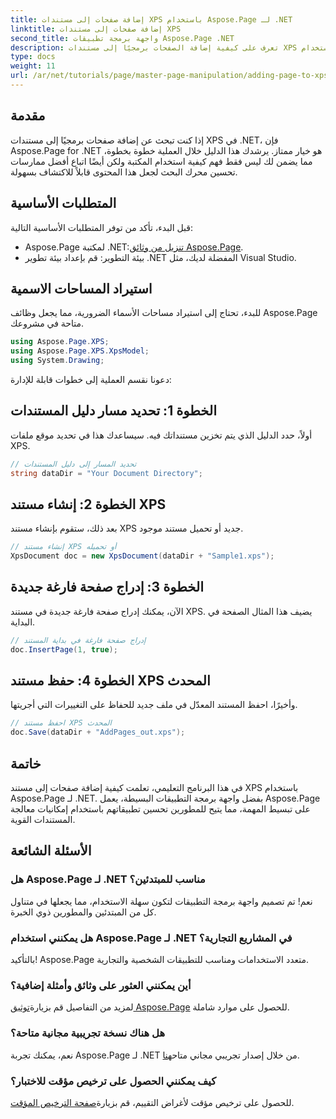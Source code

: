 ```yaml
---
title: إضافة صفحات إلى مستندات XPS باستخدام Aspose.Page لـ .NET
linktitle: إضافة صفحات إلى مستندات XPS
second_title: واجهة برمجة تطبيقات Aspose.Page .NET
description: تعرف على كيفية إضافة الصفحات برمجيًا إلى مستندات XPS باستخدام Aspose.Page لـ .NET. يغطي هذا الدليل الشامل المتطلبات الأساسية وأمثلة التعليمات البرمجية والأسئلة الشائعة.
type: docs
weight: 11
url: /ar/net/tutorials/page/master-page-manipulation/adding-page-to-xps-document/
---
```

## مقدمة

إذا كنت تبحث عن إضافة صفحات برمجيًا إلى مستندات XPS في .NET، فإن Aspose.Page for .NET هو خيار ممتاز. يرشدك هذا الدليل خلال العملية خطوة بخطوة، مما يضمن لك ليس فقط فهم كيفية استخدام المكتبة ولكن أيضًا اتباع أفضل ممارسات تحسين محرك البحث لجعل هذا المحتوى قابلاً للاكتشاف بسهولة.

## المتطلبات الأساسية

قبل البدء، تأكد من توفر المتطلبات الأساسية التالية:

-  Aspose.Page لمكتبة .NET:[تنزيل من وثائق Aspose.Page](https://reference.aspose.com/page/net/).
- بيئة التطوير: قم بإعداد بيئة تطوير .NET المفضلة لديك، مثل Visual Studio.

## استيراد المساحات الاسمية

للبدء، تحتاج إلى استيراد مساحات الأسماء الضرورية، مما يجعل وظائف Aspose.Page متاحة في مشروعك.

```csharp
using Aspose.Page.XPS;
using Aspose.Page.XPS.XpsModel;
using System.Drawing;
```

دعونا نقسم العملية إلى خطوات قابلة للإدارة:

## الخطوة 1: تحديد مسار دليل المستندات

أولاً، حدد الدليل الذي يتم تخزين مستنداتك فيه. سيساعدك هذا في تحديد موقع ملفات XPS.

```csharp
// تحديد المسار إلى دليل المستندات
string dataDir = "Your Document Directory";
```

## الخطوة 2: إنشاء مستند XPS

بعد ذلك، ستقوم بإنشاء مستند XPS جديد أو تحميل مستند موجود.

```csharp
// إنشاء مستند XPS أو تحميله
XpsDocument doc = new XpsDocument(dataDir + "Sample1.xps");
```

## الخطوة 3: إدراج صفحة فارغة جديدة

الآن، يمكنك إدراج صفحة فارغة جديدة في مستند XPS. يضيف هذا المثال الصفحة في البداية.

```csharp
// إدراج صفحة فارغة في بداية المستند
doc.InsertPage(1, true);
```

## الخطوة 4: حفظ مستند XPS المحدث

وأخيرًا، احفظ المستند المعدّل في ملف جديد للحفاظ على التغييرات التي أجريتها.

```csharp
// احفظ مستند XPS المحدث
doc.Save(dataDir + "AddPages_out.xps");
```

## خاتمة

في هذا البرنامج التعليمي، تعلمت كيفية إضافة صفحات إلى مستند XPS باستخدام Aspose.Page لـ .NET. بفضل واجهة برمجة التطبيقات البسيطة، يعمل Aspose.Page على تبسيط المهمة، مما يتيح للمطورين تحسين تطبيقاتهم باستخدام إمكانيات معالجة المستندات القوية.

## الأسئلة الشائعة

### هل Aspose.Page لـ .NET مناسب للمبتدئين؟

نعم! تم تصميم واجهة برمجة التطبيقات لتكون سهلة الاستخدام، مما يجعلها في متناول كل من المبتدئين والمطورين ذوي الخبرة.

### هل يمكنني استخدام Aspose.Page لـ .NET في المشاريع التجارية؟

بالتأكيد! Aspose.Page متعدد الاستخدامات ومناسب للتطبيقات الشخصية والتجارية.

### أين يمكنني العثور على وثائق وأمثلة إضافية؟

 لمزيد من التفاصيل قم بزيارة[توثيق Aspose.Page](https://reference.aspose.com/page/net/) للحصول على موارد شاملة.

### هل هناك نسخة تجريبية مجانية متاحة؟

 نعم، يمكنك تجربة Aspose.Page لـ .NET من خلال إصدار تجريبي مجاني متاح[هنا](https://releases.aspose.com/).

### كيف يمكنني الحصول على ترخيص مؤقت للاختبار؟

 للحصول على ترخيص مؤقت لأغراض التقييم، قم بزيارة[صفحة الترخيص المؤقت](https://purchase.conholdate.com/temporary-license/).